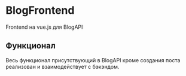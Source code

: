 # BlogFrontend
Frontend на vue.js для BlogAPI
## Функционал
Весь функционал присутствующий в BlogAPI кроме создания поста реализован и взаимодействует с бэкэндом.
